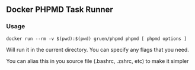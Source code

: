 ## Docker PHPMD Task Runner

### Usage

``` docker run --rm -v $(pwd):$(pwd) gruen/phpmd phpmd [ phpmd options ] ```

Will run it in the current directory. You can specify any flags that you need.

You can alias this in you source file (.bashrc, .zshrc, etc) to make it simpler
